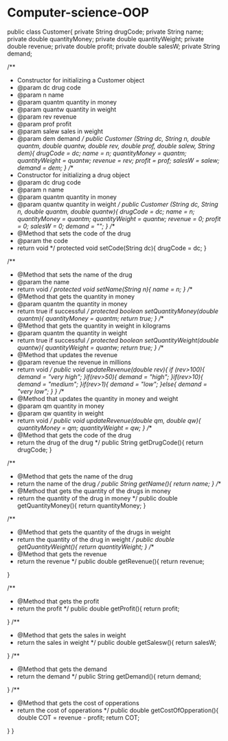 Computer-science-OOP
====================

public class Customer{ 
  private String drugCode;
  private String name;
  private double quantityMoney;
  private double quantityWeight;
  private double revenue;
  private double profit;
  private double salesW;
  private String demand;
  
   /**
   * Constructor for initializing a Customer object
   * @param dc drug code 
   * @param n name 
   * @param quantm quantity in money
   * @param quantw quantity in weight
   * @param rev revenue 
   * @param prof profit 
   * @param salew sales in weight
   * @param dem demand
   */ 
   public Customer (String dc, String n, double quantm, double quantw, double rev, double prof, double salew, String dem){
    drugCode = dc; 
    name = n;
    quantityMoney = quantm;
    quantityWeight = quantw;
    revenue = rev;
    profit = prof;
    salesW = salew; 
    demand = dem;
  }
  /**
   * Constructor for initializing a drug object
   * @param dc drug code 
   * @param n name 
   * @param quantm quantity in money
   * @param quantw quantity in weight
   */ 
   public Customer (String dc, String n, double quantm, double quantw){
    drugCode = dc;
    name = n;
    quantityMoney = quantm;
    quantityWeight = quantw;
    revenue = 0;
    profit = 0;
    salesW = 0; 
    demand = "";
  }
  /**
   * @Method that sets the code of the drug
   * @param the code
   * return void
   */
  protected void setCode(String dc){
    drugCode = dc;
}
   
  /**
   * @Method that sets the name of the drug
   * @param the name
   * return void
   */
  protected void setName(String n){
    name = n;
}
  /**
   * @Method that gets the quantity in money
   * @param quantm the quantity in money
   * return true if successful
   */
  protected boolean setQuantityMoney(double quantm){
    quantityMoney = quantm;
    return true;
}
  /**
   * @Method that gets the quantity in weight in kilograms
   * @param quantm the quantity in weight
   * return true if successful
   */
  protected boolean setQuantityWeight(double quantw){
    quantityWeight = quantw;
    return true;
}
  /**
   * @Method that updates the revenue   
   * @param revenue the revenue in millions
   * return void
   */
  public void updateRevenue(double rev){
    if (rev>100){
      demand = "very high";
    }if(rev>50){
      demand = "high";
  }if(rev>10){
    demand = "medium";
  }if(rev>1){
    demand = "low";
}else{
  demand = "very low";
}
  }
   /**
   * @Method that updates the quantity in money and weight 
   * @param qm quantity in money
   * @param qw quantity in weight
   * return void
   */
  public void updateRevenue(double qm, double qw){
    quantityMoney = qm;
    quantityWeight = qw;
  }
  /**
   * @Method that gets the code of the drug
   * return the drug of the drug
   */
  public String getDrugCode(){
    return drugCode;
}

   /**
   * @Method that gets the name of the drug
   * return the name of the drug
   */
  public String getName(){
    return name;
}
  /**
   * @Method that gets the quantity of the drugs in money
   * return the quantity of the drug in money
   */
  public double getQuantityMoney(){ 
    return quantityMoney;
  }
  
   /**
   * @Method that gets the quantity of the drugs in weight
   * return the quantity of the drug in weight
   */
  public double getQuantityWeight(){
    return quantityWeight;
  }
   /**
   * @Method that gets the revenue
   * return the revenue
   */
  public double getRevenue(){
    return revenue;
    
}
  
   /**
   * @Method that gets the profit
   * return the profit
   */
  public double getProfit(){
    return profit;
    
}
   /**
   * @Method that gets the sales in weight
   * return the sales in weight
   */
  public double getSalesw(){
    return salesW;
    
}
   /**
   * @Method that gets the demand
   * return the demand
   */
  public String getDemand(){
    return demand;
    
}
  /**
   * @Method that gets the cost of opperations
   * return the cost of opperations
   */
  public double getCostOfOpperation(){
    double COT = revenue - profit;
    return COT;
  
  
}
}
